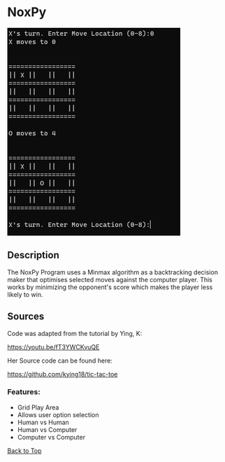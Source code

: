 # NoxPy

<img src="NoxPy.png">

## Description

The NoxPy Program uses a Minmax algorithm as a backtracking decision maker that optimises selected moves against the computer player. This works by minimizing the opponent's score which makes the player less likely to win. 

## Sources

Code was adapted from the tutorial by Ying, K:

https://youtu.be/fT3YWCKvuQE

Her Source code can be found here:

https://github.com/kying18/tic-tac-toe

### Features:
- Grid Play Area
- Allows user option selection
- Human vs Human
- Human vs Computer
- Computer vs Computer

[Back to Top](#NoxPy)
